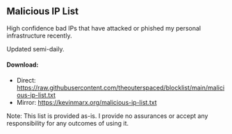 ## Malicious IP List
High confidence bad IPs that have attacked or phished my personal infrastructure recently.

Updated semi-daily.

#### Download:
* Direct: https://raw.githubusercontent.com/theouterspaced/blocklist/main/malicious-ip-list.txt
* Mirror: https://kevinmarx.org/malicious-ip-list.txt

Note: This list is provided as-is. I provide no assurances or accept any responsibility for any outcomes of using it.
